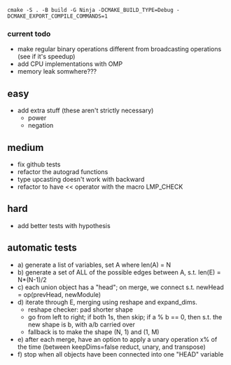 `cmake -S . -B build -G Ninja -DCMAKE_BUILD_TYPE=Debug -DCMAKE_EXPORT_COMPILE_COMMANDS=1`

### current todo

<!-- - benchmark the backward functions -->
<!-- - make the context be saved from forward execution -->
<!-- - refactor the binary broadcasting backward bit -->

<!-- - TODO: isn't context just grad.data()??????? -->

- make regular binary operations different from broadcasting operations (see if it's speedup)
- add CPU implementations with OMP
- memory leak somwhere???

## easy

- add extra stuff (these aren't strictly necessary)
  - power
  - negation

## medium

- fix github tests
- refactor the autograd functions
- type upcasting doesn't work with backward
- refactor to have << operator with the macro LMP_CHECK

## hard

- add better tests with hypothesis

## automatic tests

- a) generate a list of variables, set A where len(A) = N
- b) generate a set of ALL of the possible edges between A, s.t. len(E) = N\*(N-1)/2
- c) each union object has a "head"; on merge, we connect s.t. newHead = op(prevHead, newModule)
- d) iterate through E, merging using reshape and expand_dims.
  - reshape checker: pad shorter shape
  - go from left to right; if both 1s, then skip; if a % b == 0, then s.t. the new shape is b, with a/b carried over
  - fallback is to make the shape (N, 1) and (1, M)
- e) after each merge, have an option to apply a unary operation x% of the time (between keepDims=false reduct, unary, and transpose)
- f) stop when all objects have been connected into one "HEAD" variable
